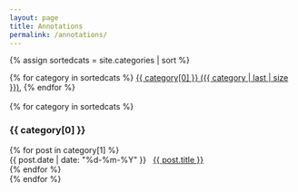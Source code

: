 ```yaml
---
layout: page
title: Annotations
permalink: /annotations/
---
```


{% assign sortedcats = site.categories | sort %}

<!-- https://superdevresources.com/tag-cloud-jekyll/ -->
<div class="site-tag">
{% for category in sortedcats %}
  <a href="#{{ category | first | slugify }}" style="font-size: {{ category | last | size | times: 10 | plus: 100 }}%">{{ category[0] }} ({{ category | last | size }})</a>,
{% endfor %}
</div>

<br>

<div>
  {% for category in sortedcats %}
    <h3><a name="{{ category | first | slugify }}"></a>{{ category[0] }}</h3>
    {% for post in category[1] %}
        <li style="list-style-type: none;">
          <time class="post-meta">{{ post.date | date: "%d-%m-%Y" }}</time>&nbsp;&nbsp;
          <a href="{{ post.url }}">{{ post.title }}</a>
        </li>
    {% endfor %}
    <br>
  {% endfor %}
</div>
